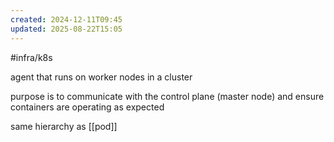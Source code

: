 ```yaml
---
created: 2024-12-11T09:45
updated: 2025-08-22T15:05
---
```

#infra/k8s 

agent that runs on worker nodes in a cluster

purpose is to communicate with the control plane (master node) and ensure containers are operating as expected

same hierarchy as [[pod]]